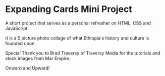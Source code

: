 # Expanding Cards Mini Project

A short project that serves as a personal refresher on HTML, CSS and JavaScript.

It is a 5 picture photo collage of what Ethiopia's history and culture is founded upon.

Special Thank you to Brad Traversy of Traversy Media for the tutorials and stock images from Mar Empire. 

Onward and Upward!
